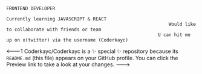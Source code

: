                                                                             FRONTEND DEVELOPER
                                                                     Currently learning JAVASCRIPT & REACT 
                                                                Would like to collaborate with friends or team
                                                            U can hit me up on x(twitter) via the username (Coderkayc)




                                                                  
                                                                        
  

<---1
Coderkayc/Coderkayc is a ✨ special ✨ repository because its `README.md` (this file) appears on your GitHub profile.
You can click the Preview link to take a look at your changes.
--->
